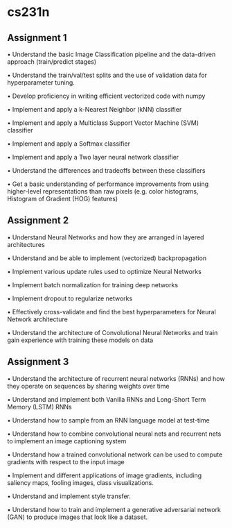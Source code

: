 # cs231n

## Assignment 1
• Understand the basic Image Classification pipeline and the data-driven approach (train/predict stages)

• Understand the train/val/test splits and the use of validation data for hyperparameter tuning.

• Develop proficiency in writing efficient vectorized code with numpy

• Implement and apply a k-Nearest Neighbor (kNN) classifier

• Implement and apply a Multiclass Support Vector Machine (SVM) classifier

• Implement and apply a Softmax classifier

• Implement and apply a Two layer neural network classifier

• Understand the differences and tradeoffs between these classifiers

• Get a basic understanding of performance improvements from using higher-level representations than raw pixels (e.g. color histograms, Histogram of Gradient (HOG) features)

## Assignment 2
• Understand Neural Networks and how they are arranged in layered architectures

• Understand and be able to implement (vectorized) backpropagation

• Implement various update rules used to optimize Neural Networks

• Implement batch normalization for training deep networks

• Implement dropout to regularize networks

• Effectively cross-validate and find the best hyperparameters for Neural Network architecture

• Understand the architecture of Convolutional Neural Networks and train gain experience with training these models on data

## Assignment 3
• Understand the architecture of recurrent neural networks (RNNs) and how they operate on sequences by sharing weights over time

• Understand and implement both Vanilla RNNs and Long-Short Term Memory (LSTM) RNNs

• Understand how to sample from an RNN language model at test-time

• Understand how to combine convolutional neural nets and recurrent nets to implement an image captioning system

• Understand how a trained convolutional network can be used to compute gradients with respect to the input image

• Implement and different applications of image gradients, including saliency maps, fooling images, class visualizations.

• Understand and implement style transfer.

• Understand how to train and implement a generative adversarial network (GAN) to produce images that look like a dataset.
